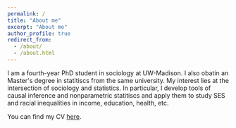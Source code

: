 ```yaml
---
permalink: /
title: "About me"
excerpt: "About me"
author_profile: true
redirect_from: 
  - /about/
  - /about.html
---
```


I am a fourth-year PhD student in sociology at UW-Madison. I also obatin an Master's degree in statitiscs from the same university. My interest lies at the intersection of sociology and statistics. In particular, I develop tools of causal inference and nonparametric statitiscs and apply them to study SES and racial inequalities in income, education, health, etc.

You can find my CV [here](https://ang-yu.github.io/files/MyCV.pdf).



